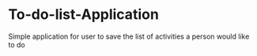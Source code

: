 # To-do-list-Application
Simple application for user to save the list of activities a person would like to do
